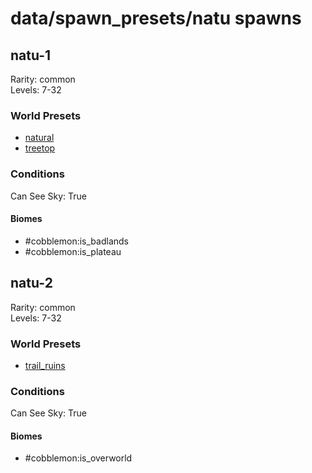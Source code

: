 # data/spawn_presets/natu spawns  
  
## natu-1  
Rarity: common  
Levels: 7-32  
  
### World Presets  
* [natural](/data/spawn_data/natural.md)  
* [treetop](/data/spawn_data/treetop.md)  
  
### Conditions  
Can See Sky: True  
  
#### Biomes  
  * #cobblemon:is_badlands
  * #cobblemon:is_plateau
  
  
## natu-2  
Rarity: common  
Levels: 7-32  
  
### World Presets  
* [trail_ruins](/data/spawn_data/trail_ruins.md)  
  
### Conditions  
Can See Sky: True  
  
#### Biomes  
  * #cobblemon:is_overworld
  
